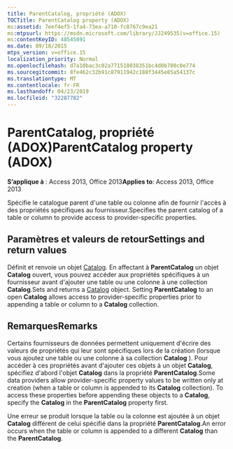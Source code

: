```yaml
---
title: ParentCatalog, propriété (ADOX)
TOCTitle: ParentCatalog property (ADOX)
ms:assetid: 7eef4ef5-1fa4-73ea-a710-fc8767c9ea21
ms:mtpsurl: https://msdn.microsoft.com/library/JJ249535(v=office.15)
ms:contentKeyID: 48545891
ms.date: 09/18/2015
mtps_version: v=office.15
localization_priority: Normal
ms.openlocfilehash: d7a10bac3c02a771518038351bc4d0b780c0e774
ms.sourcegitcommit: 8fe462c32b91c87911942c188f3445e85a54137c
ms.translationtype: MT
ms.contentlocale: fr-FR
ms.lasthandoff: 04/23/2019
ms.locfileid: "32287782"
---
```

# <a name="parentcatalog-property-adox"></a><span data-ttu-id="fec69-102">ParentCatalog, propriété (ADOX)</span><span class="sxs-lookup"><span data-stu-id="fec69-102">ParentCatalog property (ADOX)</span></span>


<span data-ttu-id="fec69-103">**S’applique à** : Access 2013, Office 2013</span><span class="sxs-lookup"><span data-stu-id="fec69-103">**Applies to**: Access 2013, Office 2013</span></span>

<span data-ttu-id="fec69-104">Spécifie le catalogue parent d'une table ou colonne afin de fournir l'accès à des propriétés spécifiques au fournisseur.</span><span class="sxs-lookup"><span data-stu-id="fec69-104">Specifies the parent catalog of a table or column to provide access to provider-specific properties.</span></span>

## <a name="settings-and-return-values"></a><span data-ttu-id="fec69-105">Paramètres et valeurs de retour</span><span class="sxs-lookup"><span data-stu-id="fec69-105">Settings and return values</span></span>

<span data-ttu-id="fec69-p101">Définit et renvoie un objet [Catalog](catalog-object-adox.md). En affectant à **ParentCatalog** un objet **Catalog** ouvert, vous pouvez accéder aux propriétés spécifiques à un fournisseur avant d'ajouter une table ou une colonne à une collection **Catalog**.</span><span class="sxs-lookup"><span data-stu-id="fec69-p101">Sets and returns a [Catalog](catalog-object-adox.md) object. Setting **ParentCatalog** to an open **Catalog** allows access to provider-specific properties prior to appending a table or column to a **Catalog** collection.</span></span>

## <a name="remarks"></a><span data-ttu-id="fec69-108">Remarques</span><span class="sxs-lookup"><span data-stu-id="fec69-108">Remarks</span></span>

<span data-ttu-id="fec69-p102">Certains fournisseurs de données permettent uniquement d'écrire des valeurs de propriétés qui leur sont spécifiques lors de la création (lorsque vous ajoutez une table ou une colonne à sa collection **Catalog** ). Pour accéder à ces propriétés avant d'ajouter ces objets à un objet **Catalog**, spécifiez d'abord l'objet **Catalog** dans la propriété **ParentCatalog**.</span><span class="sxs-lookup"><span data-stu-id="fec69-p102">Some data providers allow provider-specific property values to be written only at creation (when a table or column is appended to its **Catalog** collection). To access these properties before appending these objects to a **Catalog**, specify the **Catalog** in the **ParentCatalog** property first.</span></span>

<span data-ttu-id="fec69-111">Une erreur se produit lorsque la table ou la colonne est ajoutée à un objet **Catalog** différent de celui spécifié dans la propriété **ParentCatalog**.</span><span class="sxs-lookup"><span data-stu-id="fec69-111">An error occurs when the table or column is appended to a different **Catalog** than the **ParentCatalog**.</span></span>

